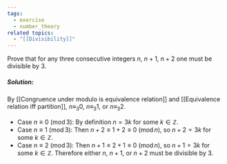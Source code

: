```yaml
---
tags:
  - exercise
  - number_theory
related topics:
  - "[[Divisibility]]"
---
```

Prove that for any three consecutive integers $n$, $n+1$, $n+2$ one must be divisible by $3$.
##### Solution:
By [[Congruence under modulo is equivalence relation]] and [[Equivalence relation iff partition]], $n\equiv_3 0$, $n\equiv_3 1$, or $n\equiv_3 2$.
- Case $n\equiv 0\ (\operatorname{mod} 3)$:
	By definition $n = 3k$ for some $k\in\mathbb{Z}$.
- Case $n\equiv 1\ (\operatorname{mod} 3)$:
	Then $n+2 \equiv 1+2 \equiv 0\ (\operatorname{mod} n)$, so $n+2 = 3k$ for some $k\in\mathbb{Z}$.
- Case $n\equiv 2\ (\operatorname{mod} 3)$:
	Then $n+1 \equiv 2+1 \equiv 0\ (\operatorname{mod} n)$, so $n+1 = 3k$ for some $k\in\mathbb{Z}$.
Therefore either $n$, $n+1$, or $n+2$ must be divisible by $3$.